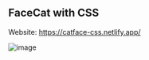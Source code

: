 **FaceCat with CSS**
--
Website: https://catface-css.netlify.app/  

![image](https://imgur.com/7aqk0mZ.jpg)
